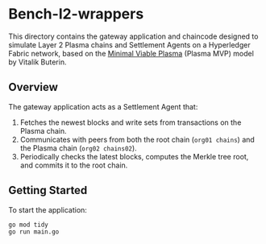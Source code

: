 # Bench-l2-wrappers

This directory contains the gateway application and chaincode designed to simulate Layer 2 Plasma chains and Settlement Agents on a Hyperledger Fabric network, based on the [Minimal Viable Plasma](https://ethresear.ch/t/minimal-viable-plasma/426) (Plasma MVP) model by Vitalik Buterin.

## Overview

The gateway application acts as a Settlement Agent that:
1. Fetches the newest blocks and write sets from transactions on the Plasma chain.
2. Communicates with peers from both the root chain (`org01 chains`) and the Plasma chain (`org02 chains02`).
3. Periodically checks the latest blocks, computes the Merkle tree root, and commits it to the root chain.

## Getting Started
To start the application:
```shell
go mod tidy
go run main.go
```
